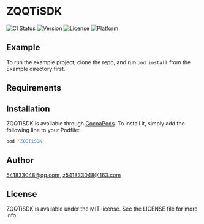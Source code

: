 # ZQQTiSDK

[![CI Status](https://img.shields.io/travis/541833048@qq.com/ZQQTiSDK.svg?style=flat)](https://travis-ci.org/541833048@qq.com/ZQQTiSDK)
[![Version](https://img.shields.io/cocoapods/v/ZQQTiSDK.svg?style=flat)](https://cocoapods.org/pods/ZQQTiSDK)
[![License](https://img.shields.io/cocoapods/l/ZQQTiSDK.svg?style=flat)](https://cocoapods.org/pods/ZQQTiSDK)
[![Platform](https://img.shields.io/cocoapods/p/ZQQTiSDK.svg?style=flat)](https://cocoapods.org/pods/ZQQTiSDK)

## Example

To run the example project, clone the repo, and run `pod install` from the Example directory first.

## Requirements

## Installation

ZQQTiSDK is available through [CocoaPods](https://cocoapods.org). To install
it, simply add the following line to your Podfile:

```ruby
pod 'ZQQTiSDK'
```

## Author

541833048@qq.com, z541833048@163.com

## License

ZQQTiSDK is available under the MIT license. See the LICENSE file for more info.
